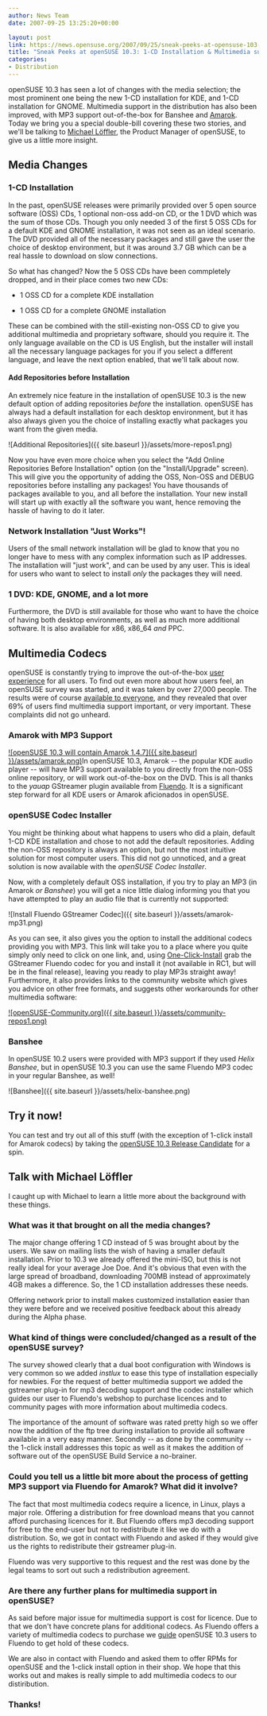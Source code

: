 ```yaml
---
author: News Team
date: 2007-09-25 13:25:20+00:00

layout: post
link: https://news.opensuse.org/2007/09/25/sneak-peeks-at-opensuse-103-1-cd-installation-multimedia-support/
title: "Sneak Peeks at openSUSE 10.3: 1-CD Installation & Multimedia support"
categories:
- Distribution
---
```


openSUSE 10.3 has seen a lot of changes with the media selection; the most prominent one being the new 1-CD installation for KDE, and 1-CD installation for GNOME. Multimedia support in the distribution has also been improved, with MP3 support out-of-the-box for Banshee and [Amarok](http://opensuse.org/Amarok). Today we bring you a special double-bill covering these two stories, and we'll be talking to [Michael Löffler](http://en.opensuse.org/User:Sprudel24), the Product Manager of openSUSE, to give us a little more insight. 



## Media Changes





### 1-CD Installation



In the past, openSUSE releases were primarily provided over 5 open source software (OSS) CDs, 1 optional non-oss add-on CD, or the 1 DVD which was the sum of those CDs. Though you only needed 3 of the first 5 OSS CDs for a default KDE and GNOME installation, it was not seen as an ideal scenario. The DVD provided all of the necessary packages and still gave the user the choice of desktop environment, but it was around 3.7 GB which can be a real hassle to download on slow connections.

So what has changed? Now the 5 OSS CDs have been commpletely dropped, and in their place comes two new CDs:



	
  * 1 OSS CD for a complete KDE installation


	
  * 1 OSS CD for a complete GNOME installation



These can be combined with the still-existing non-OSS CD to give you additional multimedia and proprietary software, should you require it. The only language available on the CD is US English, but the installer will install all the necessary language packages for you if you select a different language, and leave the next option enabled, that we'll talk about now.



#### Add Repositories before Installation



An extremely nice feature in the installation of openSUSE 10.3 is the new default option of adding repositories _before_ the installation. openSUSE has always had a default installation for each desktop environment, but it has also always given you the choice of installing exactly what packages you want from the given media.



![Additional Repositories]({{ site.baseurl }}/assets/more-repos1.png)



Now you have even more choice when you select the "Add Online Repositories Before Installation" option (on the "Install/Upgrade" screen). This will give you the opportunity of adding the OSS, Non-OSS and DEBUG repositories before installing any packages! You have thousands of packages available to you, and all before the installation. Your new install will start up with exactly all the software you want, hence removing the hassle of having to do it later. 



### Network Installation "Just Works"!



Users of the small network installation will be glad to know that you no longer have to mess with any complex information such as IP addresses. The installation will "just work", and can be used by any user. This is ideal for users who want to select to install _only_ the packages they will need.



### 1 DVD: KDE, GNOME, and a lot more



Furthermore, the DVD is still available for those who want to have the choice of having both desktop environments, as well as much more additional software. It is also available for x86, x86_64 _and_ PPC. 



## Multimedia Codecs



openSUSE is constantly trying to improve the out-of-the-box [user experience](http://opensuse.org/UX) for all users. To find out even more about how users feel, an openSUSE survey was started, and it was taken by over 27,000 people. The results were of course [available to everyone](http://lists.opensuse.org/opensuse-project/2007-05/msg00043.html), and they revealed that over 69% of users find multimedia support important, or very important. These complaints did not go unheard. 



### Amarok with MP3 Support



[![openSUSE 10.3 will contain Amarok 1.4.7]({{ site.baseurl }}/assets/amarok.png)](http://opensuse.org/Amarok)In openSUSE 10.3, Amarok -- the popular KDE audio player -- will have MP3 support available to you directly from the non-OSS online repository, or will work out-of-the-box on the DVD. This is all thanks to the _yauap_ GStreamer plugin available from [Fluendo](http://fluendo.com). It is a significant step forward for all KDE users or Amarok aficionados in openSUSE.



### openSUSE Codec Installer



You might be thinking about what happens to users who did a plain, default 1-CD KDE installation and chose to not add the default repositories. Adding the non-OSS repository is always an option, but not the most intuitive solution for most computer users. This did not go unnoticed, and a great solution is now available with the _openSUSE Codec Installer_. 

Now, with a completely default OSS installation, if you try to play an MP3 (in Amarok _or Banshee_) you will get a nice little dialog informing you that you have attempted to play an audio file that is currently not supported:



![Install Fluendo GStreamer Codec]({{ site.baseurl }}/assets/amarok-mp31.png)



As you can see, it also gives you the option to install the additional codecs providing you with MP3. This link will take you to a place where you quite simply only need to click on one link, and, using [One-Click-Install](https://news.opensuse.org/?p=133) grab the GStreamer Fluendo codec for you and install it (not available in RC1, but will be in the final release), leaving you ready to play MP3s straight away! Furthermore, it also provides links to the community website which gives you advice on other free formats, and suggests other workarounds for other multimedia software:



[![openSUSE-Community.org]({{ site.baseurl }}/assets/community-repos1.png)](http://software.opensuse.org/codecs?client_version=10.3.1&lang=en_GB.UTF-8&os_release=openSUSE%2010.3%20(i586)&kernel=2.6.22.5-23-default&gstreamer=gstreamer010-0.10.13-30&xine=libxine1-1.1.8-0.pm.0)





### Banshee



In openSUSE 10.2 users were provided with MP3 support if they used _Helix Banshee_, but in openSUSE 10.3 you can use the same Fluendo MP3 codec in your regular Banshee, as well!



![Banshee]({{ site.baseurl }}/assets/helix-banshee.png)





## Try it now!



You can test and try out all of this stuff (with the exception of 1-click install for Amarok codecs) by taking the [openSUSE 10.3 Release Candidate](https://news.opensuse.org/?p=305) for a spin. 





## Talk with Michael Löffler


I caught up with Michael to learn a little more about the background with these things.


### What was it that brought on all the media changes?


The major change offering 1 CD instead of 5 was brought about by the users. We saw on mailing lists the wish of having a smaller default installation. Prior to 10.3 we already offered the mini-ISO, but this is not really ideal for your average Joe Doe. And it's obvious that even with the large spread of broadband, downloading 700MB instead of approximately 4GB makes a difference. So, the 1 CD installation addresses these needs.

Offering network prior to install makes customized installation easier than they were before and we received positive feedback about this already during the Alpha phase.


### What kind of things were concluded/changed as a result of the openSUSE survey?



The survey showed clearly that a dual boot configuration with Windows is very common so we added _instlux_ to ease this type of installation especially for newbies. For the request of better multimedia support we added the gstreamer plug-in for mp3 decoding support and the codec installer which guides our user to Fluendo's webshop to purchase licences and to community pages with more information about multimedia codecs.

The importance of the amount of software was rated pretty high so we offer now the addition of the ftp tree during installation to provide all software available in a very easy manner. Secondly -- as done by the community -- the 1-click install addresses this topic as well as it makes the addition of software out of the openSUSE Build Service a no-brainer.


### Could you tell us a little bit more about the process of getting MP3 support via Fluendo for Amarok? What did it involve?


The fact that most multimedia codecs require a licence, in Linux, plays a major role. Offering a distribution for free download means that you cannot afford purchasing licences for it. But Fluendo offers mp3 decoding support for free to the end-user but not to redistribute it like we do with a distribution. So, we got in contact with Fluendo and asked if they would give us the rights to redistribute their gstreamer plug-in. 

Fluendo was very supportive to this request and the rest was done by the legal teams to sort out such a redistribution agreement.


### Are there any further plans for multimedia support in openSUSE?


As said before major issue for multimedia support is cost for licence. Due to that we don't have concrete plans for additional codecs. As Fluendo offers a variety of multimedia codecs to purchase we [guide](http://software.opensuse.org/codecs) openSUSE 10.3 users to Fluendo to get hold of these codecs. 

We are also in contact with Fluendo and asked them to offer RPMs for openSUSE and the 1-click install option in their shop. We hope that this works out and makes is really simple to add multimedia codecs to our distiribution.


### Thanks!
